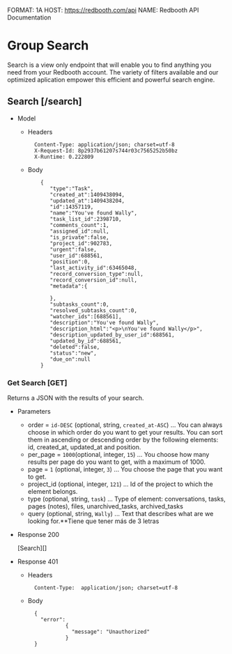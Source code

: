 FORMAT: 1A
HOST: https://redbooth.com/api
NAME: Redbooth API Documentation

# Group Search
Search is a view only endpoint that will enable you to find anything you need from your Redbooth account. The variety of filters available and our optimized aplication empower this efficient and powerful search engine.

## Search [/search]

+ Model

    + Headers

            Content-Type: application/json; charset=utf-8
            X-Request-Id: 8p2937b61207s744r03c7565252b50bz
            X-Runtime: 0.222809

    + Body

              {
                 "type":"Task",
                 "created_at":1409438094,
                 "updated_at":1409438204,
                 "id":14357119,
                 "name":"You've found Wally",
                 "task_list_id":2398710,
                 "comments_count":1,
                 "assigned_id":null,
                 "is_private":false,
                 "project_id":902783,
                 "urgent":false,
                 "user_id":688561,
                 "position":0,
                 "last_activity_id":63465048,
                 "record_conversion_type":null,
                 "record_conversion_id":null,
                 "metadata":{

                 },
                 "subtasks_count":0,
                 "resolved_subtasks_count":0,
                 "watcher_ids":[688561],
                 "description":"You've found Wally",
                 "description_html":"<p>\nYou've found Wally</p>",
                 "description_updated_by_user_id":688561,
                 "updated_by_id":688561,
                 "deleted":false,
                 "status":"new",
                 "due_on":null
              }

### Get Search [GET]
Returns a JSON with the results of your search.

+ Parameters

    + order = `id-DESC` (optional, string, `created_at-ASC`) ... You can always choose in which order do you want to get your results. You can sort them in ascending or descending order by the following elements: id, created_at, updated_at and position.
    + per_page = `1000`(optional, integer, `15`) ... You choose how many results per page do you want to get, with a maximum of 1000.
    + page = `1` (optional, integer, `3`) ... You choose the page that you want to get.
    + project_id (optional, integer, `121`) ... Id of the project to which the element belongs.
    + type (optional, string, `task`) ... Type of element: conversations, tasks, pages (notes), files, unarchived_tasks, archived_tasks
    + query (optional, string, `Wally`) ... Text that describes what are we looking for.**Tiene que tener más de 3 letras

+ Response 200

    [Search][]

+ Response 401

    + Headers

            Content-Type:  application/json; charset=utf-8

    + Body

            {
              "error":
                      {
                        "message": "Unauthorized"
                      }
            }
